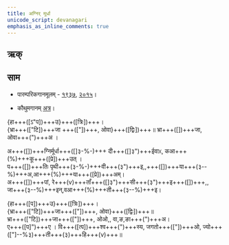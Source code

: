 ```yaml
---
title: अग्निर् मूर्धा  
unicode_script: devanagari  
emphasis_as_inline_comments: true
---   
```


## ऋक्
<div class="js_include" url="../Rk/agnir-mUrdhA.md"  newLevelForH1="2" includeTitle="true"> </div> 


## साम

- पारम्परिकगानमूलम् - [१९३७](https://archive.org/stream/sAmaveda-jaiminIya-paravastu-paramparA-docs/sAmaveda-paravastu-1937#page/n15/mode/1up), [२०१५](https://archive.org/stream/sAmaveda-jaiminIya-paravastu-paramparA-docs/UDAKA%20SAANTHI%20SAAMAANI#page/n10/mode/1up)।

- कौथुमगानम् [अत्र](https://archive.org/details/SamaVedaSanhitaWithSayanabhashyaVolume2SatyavrataSamasrami1876bis_201804/page/n423)।

<div class="audioEmbed"  caption="रामानुजार्यः 1974 " src="https://archive
.org/download/jaiminIya-sAma-gAna-paravastu-tradition-rAmAnuja/agnir-mUrdhA.mp3"></div>
<div class="audioEmbed"  caption="गोपालार्यः 2015  " src="https://archive
.org/download/jaiminIya-sAma-gAna-paravastu-tradition-gopAla-2015/agnir-mUrdhA.mp3"></div>
<div class="audioEmbed"  caption="गोपाल-विश्वासयोर् अनुवचनम् 2018 1x" src="https://archive
.org/download/jaiminIya-sAma-gAna-paravastu-tradition-anuvachanam-gopAla-vishvAsa-2018/agnir-mUrdhA.mp3"></div>
<div class="audioEmbed"  caption="गोपाल-विश्वासयोर् अनुवचनम् 2018 1.5x" src="https://archive
.org/download/jaiminIya-sAma-gAna-paravastu-tradition-anuvachanam-gopAla-vishvAsa-2018-150p-speed/agnir-mUrdhA.mp3"></div>

{हा+++([ऽ"प])+++उ}+++([त्रिः])+++।  
{भ्रा+++(["टि])+++जा +++(["])+++, ओवा}+++([द्विः])+++॥ भ्रा+++([])+++जा, ओवा+++(")+++अ ।

अ+++([])+++ग्निर्मूर्धा+++([]३-%-)+++ दी+++([]३")+++ईवाᳵ, कआ+++(%)+++कू+++([प्रे])+++उत् ।  
प+++([])+++तिः पृथी+++(३-%-)+++वी+++(३")+++इ,,+++([])+++या+++(३--%)+++अ,आ+++(%)+++या+++([प्रे])+++अम्।  
अ+++([])+++पां, रे+++(v)+++ताँ+++([]३")+++सी+++(३")+++इ+++([])+++,, जा+++(३--%)+++इन्,वआ+++(%)+++ती+++(३--%)+++इ।

{हा+++([प])+++उ}+++([त्रिः])+++।  
{भ्रा+++(["टि])+++जा+++(["])+++, ओवा}+++([द्विः])+++॥  
भ्रा+++(["टि])+++जा+++(["])+++, ओओ,, वा,ङ,ङा+++(")+++अ।  
ए+++([प]")+++ए । वि+++([त्प])+++श्व+++(")+++स्य, जगतो+++(["])+++ओ, ज्यो+++(["]--%३)+++ती+++(३)+++हि+++(v)+++॥
